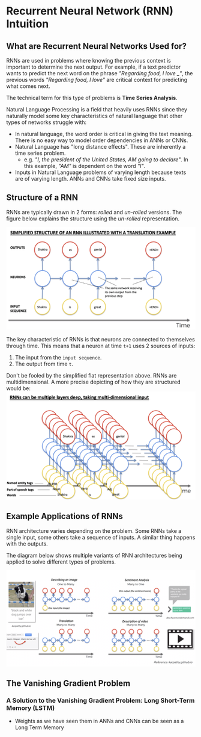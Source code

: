# Recurrent Neural Network (RNN) Intuition

## What are Recurrent Neural Networks Used for?

RNNs are used in problems where knowing the previous context is important to determine the next output.
For example, if a text predictor wants to predict the next word on the phrase _"Regarding food, I love \_"_,
the previous words _"Regarding food, I love"_ are critical context for predicting what comes next. 

The technical term for this type of problems is __Time Series Analysis__.

Natural Language Processing is a field that heavily uses RNNs since they naturally model some key characteristics of 
natural language that other types of networks struggle with:
- In natural language, the word order is critical in giving the text meaning. There is no easy way to model order 
dependencies in ANNs or CNNs.
- Natural Language has "long distance effects". These are inherently a time series problem. 
   - e.g. _"I, the president of the United States, AM going to declare"_. In this example,  _"AM"_ is dependent on the
   word _"I"_.
- Inputs in Natural Language problems of varying length because texts are of varying length. ANNs and
CNNs take fixed size inputs.

## Structure of a RNN

RNNs are typically drawn in 2 forms: _rolled_ and _un-rolled_ versions. The figure below explains the structure
using the _un-rolled_ representation.
 
![Simplified RNN Structure][simplified-rnn-structure]

The key characteristic of RNNs is that neurons are connected to themselves through time. This means that a 
neuron at time `t+1` uses 2 sources of inputs:
1. The input from the `input sequence`.
1. The output from time `t`.

Don't be fooled by the simplified flat representation above. RNNs are multidimensional. A more precise depicting
of how they are structured would be:
![Multidimensional RNN Structure][multidimensional-rnn-structure]
 
 
## Example Applications of RNNs

RNN architecture varies depending on the problem. Some RNNs take a single input, some others take a sequence of inputs.
A similar thing happens with the outputs.

The diagram below shows multiple variants of RNN architectures being applied to solve different types of problems.

![Sample RNN applications][sample-rnn-applications]

## The Vanishing Gradient Problem
### A Solution to the Vanishing Gradient Problem: Long Short-Term Memory (LSTM)
- Weights as we have seen them in ANNs and CNNs can be seen as a Long Term Memory

[simplified-rnn-structure]: ./simplified-rnn-structure.png
[multidimensional-rnn-structure]: ./multidimensional-rnn-structure.png
[sample-rnn-applications]: ./sample-rnn-applications.png